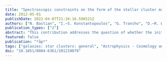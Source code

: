 ```yaml
---
title: "Spectroscopic constraints on the form of the stellar cluster mass function"
date: 2012-05-01
publishDate: 2022-04-07T21:16:16.598521Z
authors: ["N. Bastian", "I.~S. Konstantopoulos", "G. Trancho", "D.~R. Weisz", "S.~S. Larsen", "M. Fouesneau", "C.~B. Kaschinski", "M. Gieles"]
publication_types: ["2"]
abstract: "This contribution addresses the question of whether the initial cluster mass function (ICMF) has a fundamental limit (or truncation) at high masses. The shape of the ICMF at high masses can be studied using the most massive young (<10 Myr) clusters, however this has proven difficult due to low-number statistics. In this contribution we use an alternative method based on the luminosities of the brightest clusters, combined with their ages. The advantages are that more clusters can be used and that the ICMF leaves a distinct pattern on the global relation between the cluster luminosity and median age within a population. If a truncation is present, a generic prediction (nearly independent of the cluster disruption law adopted) is that the median age of bright clusters should be younger than that of fainter clusters. In the case of an non-truncated ICMF, the median age should be independent of cluster luminosity. Here, we present optical spectroscopy of twelve young stellar clusters in the face-on spiral galaxy NGC 2997. The spectra are used to estimate the age of each cluster, and the brightness of the clusters is taken from the literature. The observations are compared with the model expectations of Larsen (2009, A&A, 494, 539) for various ICMF forms and both mass dependent and mass independent cluster disruption. While there exists some degeneracy between the truncation mass and the amount of mass independent disruption, the observations favour a truncated ICMF. For low or modest amounts of mass independent disruption, a truncation mass of 5-6 × 10$^5$ M$_ensuremathødot$ is estimated, consistent with previous determinations. Additionally, we investigate possible truncations in the ICMF in the spiral galaxy M 83, the interacting Antennae galaxies, and the collection of spiral and dwarf galaxies present in Larsen (2009, A&A, 494, 539) based on photometric catalogues taken from the literature, and find that all catalogues are consistent with having a truncation in the cluster mass functions. However for the case of the Antennae, we find a truncation mass of a few × 10$^6$M$_ensuremathødot$ , suggesting a dependence on the environment, as has been previously suggested."
featured: false
publication: "*åp*"
tags: ["galaxies: star clusters: general", "Astrophysics - Cosmology and Nongalactic Astrophysics"]
doi: "10.1051/0004-6361/201219079"
---
```


